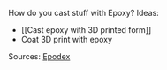 How do you cast stuff with Epoxy? Ideas:

- [[Cast epoxy with 3D printed form]]
- Coat 3D print with epoxy

Sources: [Epodex](https://www.epodex.com/)



